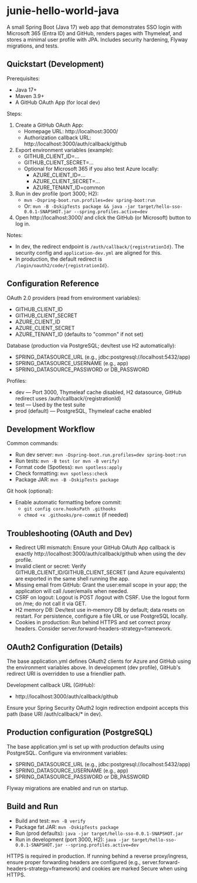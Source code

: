 # junie-hello-world-java
A small Spring Boot (Java 17) web app that demonstrates SSO login with Microsoft 365 (Entra ID) and GitHub, renders pages with Thymeleaf, and stores a minimal user profile with JPA. Includes security hardening, Flyway migrations, and tests.

## Quickstart (Development)

Prerequisites:
- Java 17+
- Maven 3.9+
- A GitHub OAuth App (for local dev)

Steps:
1. Create a GitHub OAuth App:
   - Homepage URL: http://localhost:3000/
   - Authorization callback URL: http://localhost:3000/auth/callback/github
2. Export environment variables (example):
   - GITHUB_CLIENT_ID=... 
   - GITHUB_CLIENT_SECRET=...
   - Optional for Microsoft 365 if you also test Azure locally:
     - AZURE_CLIENT_ID=...
     - AZURE_CLIENT_SECRET=...
     - AZURE_TENANT_ID=common
3. Run in dev profile (port 3000; H2):
   - `mvn -Dspring-boot.run.profiles=dev spring-boot:run`
   - Or: `mvn -B -DskipTests package && java -jar target/hello-sso-0.0.1-SNAPSHOT.jar --spring.profiles.active=dev`
4. Open http://localhost:3000/ and click the GitHub (or Microsoft) button to log in.

Notes:
- In dev, the redirect endpoint is `/auth/callback/{registrationId}`. The security config and `application-dev.yml` are aligned for this.
- In production, the default redirect is `/login/oauth2/code/{registrationId}`.

## Configuration Reference

OAuth 2.0 providers (read from environment variables):
- GITHUB_CLIENT_ID
- GITHUB_CLIENT_SECRET
- AZURE_CLIENT_ID
- AZURE_CLIENT_SECRET
- AZURE_TENANT_ID (defaults to "common" if not set)

Database (production via PostgreSQL; dev/test use H2 automatically):
- SPRING_DATASOURCE_URL (e.g., jdbc:postgresql://localhost:5432/app)
- SPRING_DATASOURCE_USERNAME (e.g., app)
- SPRING_DATASOURCE_PASSWORD or DB_PASSWORD

Profiles:
- dev — Port 3000, Thymeleaf cache disabled, H2 datasource, GitHub redirect uses /auth/callback/{registrationId}
- test — Used by the test suite
- prod (default) — PostgreSQL, Thymeleaf cache enabled

## Development Workflow

Common commands:
- Run dev server: `mvn -Dspring-boot.run.profiles=dev spring-boot:run`
- Run tests: `mvn -B test (or mvn -B verify)`
- Format code (Spotless): `mvn spotless:apply`
- Check formatting: `mvn spotless:check`
- Package JAR: `mvn -B -DskipTests package`

Git hook (optional):
- Enable automatic formatting before commit:
  - `git config core.hooksPath .githooks`
  - `chmod +x .githooks/pre-commit` (if needed)

## Troubleshooting (OAuth and Dev)

- Redirect URI mismatch: Ensure your GitHub OAuth App callback is exactly http://localhost:3000/auth/callback/github when using the dev profile.
- Invalid client or secret: Verify GITHUB_CLIENT_ID/GITHUB_CLIENT_SECRET (and Azure equivalents) are exported in the same shell running the app.
- Missing email from GitHub: Grant the user:email scope in your app; the application will call /user/emails when needed.
- CSRF on logout: Logout is POST /logout with CSRF. Use the logout form on /me; do not call it via GET.
- H2 memory DB: Dev/test use in‑memory DB by default; data resets on restart. For persistence, configure a file URL or use PostgreSQL locally.
- Cookies in production: Run behind HTTPS and set correct proxy headers. Consider server.forward-headers-strategy=framework.

## OAuth2 Configuration (Details)

The base application.yml defines OAuth2 clients for Azure and GitHub using the environment variables above. In development (dev profile), GitHub's redirect URI is overridden to use a friendlier path.

Development callback URL (GitHub):
- http://localhost:3000/auth/callback/github

Ensure your Spring Security OAuth2 login redirection endpoint accepts this path (base URI /auth/callback/* in dev).

## Production configuration (PostgreSQL)

The base application.yml is set up with production defaults using PostgreSQL. Configure via environment variables:
- SPRING_DATASOURCE_URL (e.g., jdbc:postgresql://localhost:5432/app)
- SPRING_DATASOURCE_USERNAME (e.g., app)
- SPRING_DATASOURCE_PASSWORD or DB_PASSWORD

Flyway migrations are enabled and run on startup.

## Build and Run

- Build and test: `mvn -B verify`
- Package fat JAR: `mvn -DskipTests package`
- Run (prod defaults): `java -jar target/hello-sso-0.0.1-SNAPSHOT.jar`
- Run in development (port 3000, H2): `java -jar target/hello-sso-0.0.1-SNAPSHOT.jar --spring.profiles.active=dev`

HTTPS is required in production. If running behind a reverse proxy/ingress, ensure proper forwarding headers are configured (e.g., server.forward-headers-strategy=framework) and cookies are marked Secure when using HTTPS.
